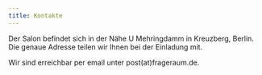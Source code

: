 ```yaml
---
title: Kontakte
---
```

Der Salon befindet sich in der Nähe U Mehringdamm in Kreuzberg, Berlin. Die genaue Adresse teilen wir Ihnen bei der Einladung mit.

Wir sind erreichbar per email unter post(at)frageraum.de. 